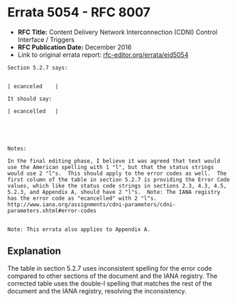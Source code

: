 # Errata 5054 - RFC 8007

- **RFC Title:** Content Delivery Network Interconnection (CDNI) Control Interface / Triggers
- **RFC Publication Date:** December 2016
- Link to original errata report: [rfc-editor.org/errata/eid5054](https://www.rfc-editor.org/errata/eid5054)

```
Section 5.2.7 says:


| ecanceled    |

It should say:

| ecancelled   |



Notes:

In the final editing phase, I believe it was agreed that text would use the American spelling with 1 "l", but that the status strings would use 2 "l"s.  This should apply to the error codes as well.  The first column of the table in section 5.2.7 is providing the Error Code values, which like the status code strings in sections 2.3, 4.3, 4.5, 5.2.3, and Appendix A, should have 2 "l"s.  Note: The IANA registry has the error code as "ecancelled" with 2 "l"s.  http://www.iana.org/assignments/cdni-parameters/cdni-parameters.xhtml#error-codes

Note: This errata also applies to Appendix A.
```

## Explanation

The table in section 5.2.7 uses inconsistent spelling for the error code compared to other sections of the document and the IANA registry. The corrected table uses the double-l spelling that matches the rest of the document and the IANA registry, resolving the inconsistency.
